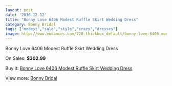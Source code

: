 ```yaml
---
layout: post
date: '2016-12-12'
title: "Bonny Love 6406 Modest Ruffle Skirt Wedding Dress"
category: Bonny Bridal
tags: ["modest","sale","style","crazy","dresses"]
image: http://www.eudances.com/720-thickbox_default/bonny-love-6406-modest-ruffle-skirt-wedding-dress.jpg
---
```

Bonny Love 6406 Modest Ruffle Skirt Wedding Dress

On Sales: **$302.99**
<a href="https://www.eudances.com/en/bonny-bridal/230-bonny-love-6406-modest-ruffle-skirt-wedding-dress.html"><amp-img layout="responsive" width="600" height="600" src="//www.eudances.com/720-thickbox_default/bonny-love-6406-modest-ruffle-skirt-wedding-dress.jpg" alt="Bonny Love 6406 Modest Ruffle Skirt Wedding Dress 0" /></a>
<a href="https://www.eudances.com/en/bonny-bridal/230-bonny-love-6406-modest-ruffle-skirt-wedding-dress.html"><amp-img layout="responsive" width="600" height="600" src="//www.eudances.com/721-thickbox_default/bonny-love-6406-modest-ruffle-skirt-wedding-dress.jpg" alt="Bonny Love 6406 Modest Ruffle Skirt Wedding Dress 1" /></a>

Buy it: [Bonny Love 6406 Modest Ruffle Skirt Wedding Dress](https://www.eudances.com/en/bonny-bridal/230-bonny-love-6406-modest-ruffle-skirt-wedding-dress.html "Bonny Love 6406 Modest Ruffle Skirt Wedding Dress")

View more: [Bonny Bridal](https://www.eudances.com/en/3-bonny-bridal "Bonny Bridal")